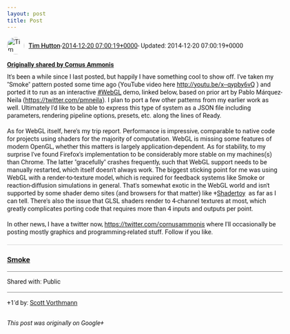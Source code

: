 ```yaml
---
layout: post
title: Post
---
```


<html><head><meta charset="utf-8"><title>Google+ post</title><style>body {font: 11pt Roboto, Arial, sans-serif; max-width: 640px; margin: 24px;}.author-photo {border-radius: 50%; margin-right: 10px; width: 40px;}.author {font-weight: 500;}.main-content {margin: 15px 0 15px;}.post-title {font-weight: bold;}.location {display: block; margin-top: 15px;}.location img {float: left; margin-right: 5px; width: 20px;}.media-link {display: inline-block; max-width: 100%; vertical-align: top;}.media-link p {margin-top: 5px; max-height: 4em; overflow: scroll;}.media {max-height: 100vh; max-width: 100%;}.video-placeholder {background: black; display: flex; height: 300px; max-width: 100%; width: 640px;}.play-icon {border-bottom: 30px solid transparent; border-left: 50px solid white; border-top: 30px solid transparent; color: white; margin: auto;}.album {max-height: 800px; overflow: scroll; width: calc(100vw - 48px);}.album .media-link {margin-right: 5px; max-width: 250px;}.album .media {max-height: 250px;}.link-embed {border-top: 1px solid lightgrey; display: block; margin-top: 20px;}.link-embed img {max-width: 100%;}.inline-link-embed {display: block;}.inline-link-embed img {vertical-align: middle;}.link-title {display: inline-block; font-size: medium; font-weight: 300; padding-left: 1em;}.reshare-attribution {display: block; font-weight: bold; margin-bottom: 10px;}.poll-image {margin-bottom: 5px; max-height: 300px; max-width: 500px;}.poll-choice {align-items: center; display: flex; margin-bottom: 5px; max-width: 500px;}.poll-choice-percentage {background-color: lightblue; height: 100%; left: 0; position: absolute; z-index: -1;}.poll-choice-selected {margin-right: 5px;}.poll-choice-results {border: 1px solid lightgray; border-radius: 5px; display: flex; line-height: 40px; overflow: hidden; padding: 0 8px; position: relative;}.poll-choice-results, .poll-choice-description {flex-grow: 1; margin-right: 10px;}.poll-choice-image {width: 100%;}.poll-choice-image, .poll-choice-image img {max-height: 40px; max-width: 100px;}.poll-choice-votes {max-height: 100px; overflow: auto;}.plus-entity-embed {color: black; display: block; text-decoration: none;}.plus-entity-embed-cover-photo {max-height: 300px; max-width: 100%;}.plus-entity-embed-info {padding: 0 1em 1em;}.plus-entity-embed-info h2 {font-weight: 500; margin: 10px 0;}.plus-entity-embed-info p {font-size: small; margin: 0;}.collection-owner-avatar {border-radius: 50%; border: 2px solid white; height: 40px; margin-top: -22px;}.visibility {padding: 1em 0; border-top: 1px solid grey;}.post-activity {padding: 1em 0; border-top: 1px solid grey;}.comments {border-top: 1px solid gray; padding-top: 1em;}.comment + .comment {margin-top: 1em;}.comment .media-link, .comment .inline-link-embed {margin-top: 5px;}</style></head><body><div style="margin-bottom:1em;"><div style="display:flex; align-items:center"><img class="author-photo" src="https://lh4.googleusercontent.com/-epo4ZZKNqEw/AAAAAAAAAAI/AAAAAAAAVSU/qu3LpcHEnoQ/s64-c/photo.jpg" alt="Tim Hutton"><a href="https://plus.google.com/+TimHutton" target="_blank" class="author">Tim Hutton</a> - <a target="_blank" href="https://plus.google.com/+TimHutton/posts/WDSkzDLRGvG">2014-12-20 07:00:19+0000</a><span> - Updated: 2014-12-20 07:00:19+0000</span></div><div class="main-content"></div><div><a target="_blank" href="https://plus.google.com/+CornusAmmonis/posts/DHWYaCLUwGX" class="reshare-attribution">Originally shared by Cornus Ammonis</a>It&#39;s been a while since I last posted, but happily I have something cool to show off. I&#39;ve taken my &quot;Smoke&quot; pattern posted some time ago (YouTube video here <a rel="nofollow" target="_blank" href="http://youtu.be/x--qypby6vQ" class="ot-anchor bidi_isolate" jslog="10929; track:click" dir="ltr">http://youtu.be/x--qypby6vQ</a> ) and ported it to run as an interactive  <a rel="nofollow" class="ot-hashtag bidi_isolate" href="https://plus.google.com/s/%23WebGL/posts" >#WebGL</a>  demo, linked below, based on prior art by Pablo Márquez-Neila (<a rel="nofollow" target="_blank" href="https://twitter.com/pmneila" class="ot-anchor bidi_isolate" jslog="10929; track:click" dir="ltr">https://twitter.com/pmneila</a>). I plan to port a few other patterns from my earlier work as well. Ultimately I&#39;d like to be able to express this type of system as a JSON file including parameters, rendering pipeline options, presets, etc. along the lines of Ready.<br><br>As for WebGL itself, here&#39;s my trip report. Performance is impressive, comparable to native code for projects using shaders for the majority of computation. WebGL is missing some features of modern OpenGL, whether this matters is largely application-dependent. As for stability, to my surprise I&#39;ve found Firefox&#39;s implementation to be considerably more stable on my machines(s) than Chrome. The latter &quot;gracefully&quot; crashes frequently, such that WebGL support needs to be manually restarted, which itself doesn&#39;t always work. The biggest sticking point for me was using WebGL with a render-to-texture model, which is required for feedback systems like Smoke or reaction-diffusion simulations in general. That&#39;s somewhat exotic in the WebGL world and isn&#39;t supported by some shader demo sites (and browsers for that matter) like <span class="proflinkWrapper"><span class="proflinkPrefix">+</span><a class="proflink bidi_isolate" href="https://plus.google.com/109511586423122989935" oid="109511586423122989935" >Shadertoy</a></span>  as far as I can tell. There&#39;s also the issue that GLSL shaders render to 4-channel textures at most, which greatly complicates porting code that requires more than 4 inputs and outputs per point.<br><br>In other news, I have a twitter now, <a rel="nofollow" target="_blank" href="https://twitter.com/cornusammonis" class="ot-anchor bidi_isolate" jslog="10929; track:click" dir="ltr">https://twitter.com/cornusammonis</a> where I&#39;ll occasionally be posting mostly graphics and programming-related stuff. Follow if you like.<a href="http://cornuammonis.github.io/jsexp/grayscott/index.html" target="_blank" class="link-embed"><h3>Smoke</h3></a></div></div><div class="visibility">Shared with: Public</div><div class="post-activity"><div class="plus-oners">+1'd by: <a href="https://plus.google.com/+ScottVorthmann">Scott Vorthmann</a></div></div></body></html>

<i>This post was originally on Google+</i>